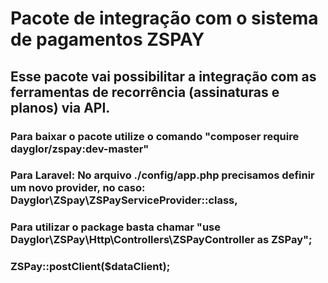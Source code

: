 # Pacote de integração com o sistema de pagamentos ZSPAY

## Esse pacote vai possibilitar a integração com as ferramentas de recorrência (assinaturas e planos) via API.


### Para baixar o pacote utilize o comando "composer require dayglor/zspay:dev-master"
### Para Laravel: No arquivo ./config/app.php precisamos definir um novo provider, no caso: Dayglor\ZSpay\ZSPayServiceProvider::class,



### Para utilizar o package basta chamar "use Dayglor\ZSPay\Http\Controllers\ZSPayController as ZSPay";
### ZSPay::postClient($dataClient);